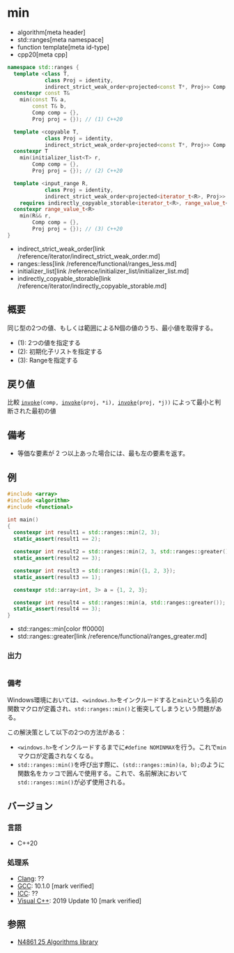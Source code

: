 # min
* algorithm[meta header]
* std::ranges[meta namespace]
* function template[meta id-type]
* cpp20[meta cpp]

```cpp
namespace std::ranges {
  template <class T,
            class Proj = identity,
            indirect_strict_weak_order<projected<const T*, Proj>> Comp = ranges::less>
  constexpr const T&
    min(const T& a,
        const T& b,
        Comp comp = {},
        Proj proj = {}); // (1) C++20

  template <copyable T,
            class Proj = identity,
            indirect_strict_weak_order<projected<const T*, Proj>> Comp = ranges::less>
  constexpr T
    min(initializer_list<T> r,
        Comp comp = {},
        Proj proj = {}); // (2) C++20

  template <input_range R,
            class Proj = identity,
            indirect_strict_weak_order<projected<iterator_t<R>, Proj>> Comp = ranges::less>
    requires indirectly_copyable_storable<iterator_t<R>, range_value_t<R>*>
  constexpr range_value_t<R>
    min(R&& r,
        Comp comp = {},
        Proj proj = {}); // (3) C++20
}
```
* indirect_strict_weak_order[link /reference/iterator/indirect_strict_weak_order.md]
* ranges::less[link /reference/functional/ranges_less.md]
* initializer_list[link /reference/initializer_list/initializer_list.md]
* indirectly_copyable_storable[link /reference/iterator/indirectly_copyable_storable.md]

## 概要
同じ型の2つの値、もしくは範囲によるN個の値のうち、最小値を取得する。

- (1): 2つの値を指定する
- (2): 初期化子リストを指定する
- (3): Rangeを指定する


## 戻り値
比較 [`invoke`](/reference/functional/invoke.md)`(comp, `[`invoke`](/reference/functional/invoke.md)`(proj, *i), `[`invoke`](/reference/functional/invoke.md)`(proj, *j))` によって最小と判断された最初の値

## 備考
- 等価な要素が 2 つ以上あった場合には、最も左の要素を返す。


## 例
```cpp example
#include <array>
#include <algorithm>
#include <functional>

int main()
{
  constexpr int result1 = std::ranges::min(2, 3);
  static_assert(result1 == 2);

  constexpr int result2 = std::ranges::min(2, 3, std::ranges::greater());
  static_assert(result2 == 3);

  constexpr int result3 = std::ranges::min({1, 2, 3});
  static_assert(result3 == 1);

  constexpr std::array<int, 3> a = {1, 2, 3};

  constexpr int result4 = std::ranges::min(a, std::ranges::greater());
  static_assert(result4 == 3);
}
```
* std::ranges::min[color ff0000]
* std::ranges::greater[link /reference/functional/ranges_greater.md]

### 出力
```
```

### 備考
Windows環境においては、`<windows.h>`をインクルードすると`min`という名前の関数マクロが定義され、`std::ranges::min()`と衝突してしまうという問題がある。

この解決策として以下の2つの方法がある：

- `<windows.h>`をインクルードするまでに`#define NOMINMAX`を行う。これで`min`マクロが定義されなくなる。
- `std::ranges::min()`を呼び出す際に、`(std::ranges::min)(a, b);`のように関数名をカッコで囲んで使用する。これで、名前解決において`std::ranges::min()`が必ず使用される。

## バージョン
### 言語
- C++20

### 処理系
- [Clang](/implementation.md#clang): ??
- [GCC](/implementation.md#gcc): 10.1.0 [mark verified]
- [ICC](/implementation.md#icc): ??
- [Visual C++](/implementation.md#visual_cpp): 2019 Update 10 [mark verified]

## 参照
- [N4861 25 Algorithms library](https://timsong-cpp.github.io/cppwp/n4861/algorithms)
